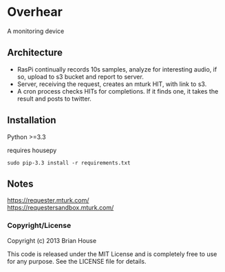 Overhear
========

A monitoring device

Architecture
------------

- RasPi continually records 10s samples, analyze for interesting audio, if so, upload to s3 bucket and report to server.
- Server, receiving the request, creates an mturk HIT, with link to s3.
- A cron process checks HITs for completions. If it finds one, it takes the result and posts to twitter.



Installation
------------

Python >=3.3

requires housepy

    sudo pip-3.3 install -r requirements.txt


Notes
-----

https://requester.mturk.com/  
https://requestersandbox.mturk.com/


### Copyright/License

Copyright (c) 2013 Brian House

This code is released under the MIT License and is completely free to use for any purpose. See the LICENSE file for details.

